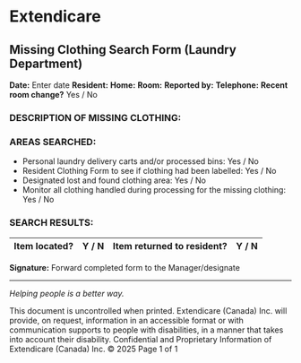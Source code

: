 # Extendicare
## Missing Clothing Search Form (Laundry Department)

**Date:** Enter date
**Resident:**
**Home:**
**Room:**
**Reported by:**
**Telephone:**
**Recent room change?** Yes / No

### DESCRIPTION OF MISSING CLOTHING:

### AREAS SEARCHED:
- Personal laundry delivery carts and/or processed bins: Yes / No
- Resident Clothing Form to see if clothing had been labelled: Yes / No
- Designated lost and found clothing area: Yes / No
- Monitor all clothing handled during processing for the missing clothing: Yes / No

### SEARCH RESULTS:
| Item located? | Y / N | Item returned to resident? | Y / N |
|---------------|-------|---------------------------|-------|

**Signature:**
Forward completed form to the Manager/designate

----

*Helping people is a better way.*

This document is uncontrolled when printed.
Extendicare (Canada) Inc. will provide, on request, information in an accessible format or with communication supports to people with disabilities, in a manner that takes into account their disability.
Confidential and Proprietary Information of Extendicare (Canada) Inc. © 2025
Page 1 of 1